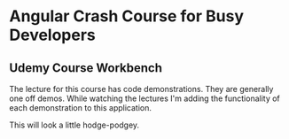 # Angular Crash Course for Busy Developers

## Udemy Course Workbench

The lecture for this course has code demonstrations. They are generally one off demos. While watching the lectures I'm adding the functionality of each demonstration to this application.

This will look a little hodge-podgey.
